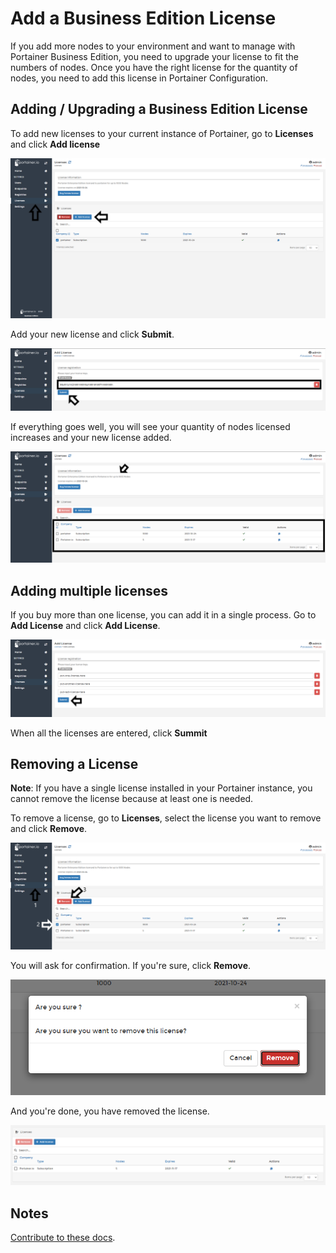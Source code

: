 # Add a Business Edition License

If you add more nodes to your environment and want to manage with Portainer Business Edition, you need to upgrade your license to fit the numbers of nodes. Once you have the right license for the quantity of nodes, you need to add this license in Portainer Configuration.

## Adding / Upgrading a Business Edition License

To add new licenses to your current instance of Portainer, go to <b>Licenses</b> and click <b>Add license</b>

![licenses](assets/one.png)

Add your new license and click <b>Submit</b>.

![licenses](assets/two.png)

If everything goes well, you will see your quantity of nodes licensed increases and your new license added.

![licenses](assets/five.png)

## Adding multiple licenses

If you buy more than one license, you can add it in a single process. Go to <b>Add License</b> and click <b>Add License</b>.

![licenses](assets/four.png)

When all the licenses are entered, click <b>Summit</b>

## Removing a License

<b>Note</b>: If you have a single license installed in your Portainer instance, you cannot remove the license because at least one is needed.

To remove a license, go to <b>Licenses</b>, select the license you want to remove and click <b>Remove</b>.

![licenses](assets/remove1.png)

You will ask for confirmation. If you're sure, click <b>Remove</b>.

![licenses](assets/remove2.png)

And you're done, you have removed the license.

![licenses](assets/remove3.png)

## Notes

[Contribute to these docs](https://github.com/portainer/portainer-docs/blob/master/contributing.md).